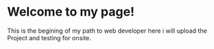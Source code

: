 # Welcome to my page!
This is the begining of my path to web developer 
here i will upload the Project and testing for onsite.
